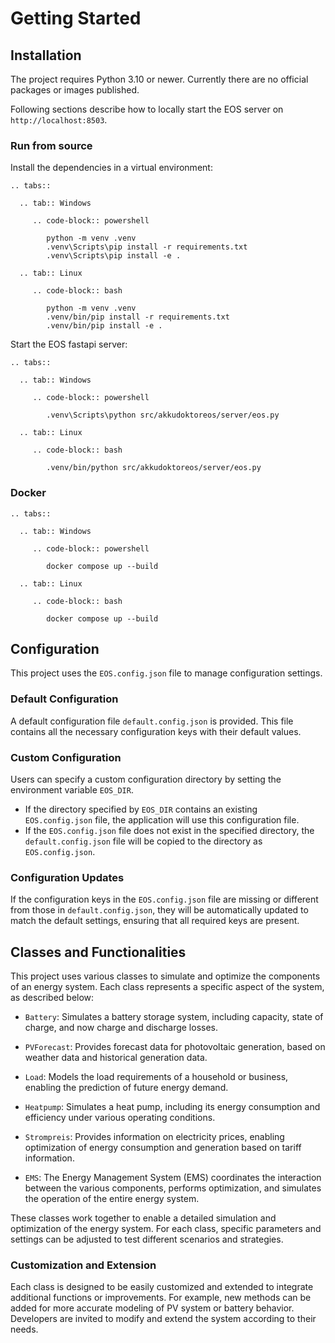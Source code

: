 # Getting Started

## Installation

The project requires Python 3.10 or newer. Currently there are no official packages or images published.

Following sections describe how to locally start the EOS server on `http://localhost:8503`.

### Run from source

Install the dependencies in a virtual environment:

```{eval-rst}
.. tabs::

  .. tab:: Windows

     .. code-block:: powershell

        python -m venv .venv
        .venv\Scripts\pip install -r requirements.txt
        .venv\Scripts\pip install -e .

  .. tab:: Linux

     .. code-block:: bash

        python -m venv .venv
        .venv/bin/pip install -r requirements.txt
        .venv/bin/pip install -e .

```

Start the EOS fastapi server:

```{eval-rst}
.. tabs::

  .. tab:: Windows

     .. code-block:: powershell

        .venv\Scripts\python src/akkudoktoreos/server/eos.py

  .. tab:: Linux

     .. code-block:: bash

        .venv/bin/python src/akkudoktoreos/server/eos.py

```

### Docker

```{eval-rst}
.. tabs::

  .. tab:: Windows

     .. code-block:: powershell

        docker compose up --build

  .. tab:: Linux

     .. code-block:: bash

        docker compose up --build

```

## Configuration

This project uses the `EOS.config.json` file to manage configuration settings.

### Default Configuration

A default configuration file `default.config.json` is provided. This file contains all the necessary
configuration keys with their default values.

### Custom Configuration

Users can specify a custom configuration directory by setting the environment variable `EOS_DIR`.

- If the directory specified by `EOS_DIR` contains an existing `EOS.config.json` file, the
  application will use this configuration file.
- If the `EOS.config.json` file does not exist in the specified directory, the `default.config.json`
  file will be copied to the directory as `EOS.config.json`.

### Configuration Updates

If the configuration keys in the `EOS.config.json` file are missing or different from those in
`default.config.json`, they will be automatically updated to match the default settings, ensuring
that all required keys are present.

## Classes and Functionalities

This project uses various classes to simulate and optimize the components of an energy system. Each
class represents a specific aspect of the system, as described below:

- `Battery`: Simulates a battery storage system, including capacity, state of charge, and now
             charge and discharge losses.

- `PVForecast`: Provides forecast data for photovoltaic generation, based on weather data and
                historical generation data.

- `Load`: Models the load requirements of a household or business, enabling the prediction of future
          energy demand.

- `Heatpump`: Simulates a heat pump, including its energy consumption and efficiency under various
              operating conditions.

- `Strompreis`: Provides information on electricity prices, enabling optimization of energy
                consumption and generation based on tariff information.

- `EMS`: The Energy Management System (EMS) coordinates the interaction between the various
         components, performs optimization, and simulates the operation of the entire energy system.

These classes work together to enable a detailed simulation and optimization of the energy system.
For each class, specific parameters and settings can be adjusted to test different scenarios and
strategies.

### Customization and Extension

Each class is designed to be easily customized and extended to integrate additional functions or
improvements. For example, new methods can be added for more accurate modeling of PV system or
battery behavior. Developers are invited to modify and extend the system according to their needs.

